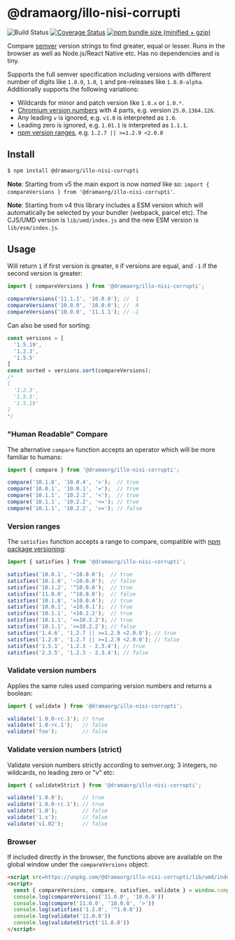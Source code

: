 # @dramaorg/illo-nisi-corrupti

![Build Status](https://github.com/dramaorg/illo-nisi-corrupti/actions/workflows/ci.yml/badge.svg)
[![Coverage Status](https://coveralls.io/repos/omichelsen/@dramaorg/illo-nisi-corrupti/badge.svg?branch=master&service=github)](https://coveralls.io/github/omichelsen/@dramaorg/illo-nisi-corrupti?branch=master)
[![npm bundle size (minified + gzip)](https://img.shields.io/bundlephobia/minzip/@dramaorg/illo-nisi-corrupti.svg)](https://bundlephobia.com/result?p=@dramaorg/illo-nisi-corrupti)

Compare [semver](https://semver.org/) version strings to find greater, equal or lesser. Runs in the browser as well as Node.js/React Native etc. Has no dependencies and is tiny.

Supports the full semver specification including versions with different number of digits like `1.0.0`, `1.0`, `1` and pre-releases like `1.0.0-alpha`. Additionally supports the following variations:

- Wildcards for minor and patch version like `1.0.x` or `1.0.*`.
- [Chromium version numbers](https://www.chromium.org/developers/version-numbers) with 4 parts, e.g. version `25.0.1364.126`.
- Any leading `v` is ignored, e.g. `v1.0` is interpreted as `1.0`.
- Leading zero is ignored, e.g. `1.01.1` is interpreted as `1.1.1`.
- [npm version ranges](https://docs.npmjs.com/cli/v6/using-npm/semver#ranges), e.g. `1.2.7 || >=1.2.9 <2.0.0`

## Install

```bash
$ npm install @dramaorg/illo-nisi-corrupti
```

__Note__: Starting from v5 the main export is now _named_ like so: `import { compareVersions } from '@dramaorg/illo-nisi-corrupti'`.

__Note__: Starting from v4 this library includes a ESM version which will automatically be selected by your bundler (webpack, parcel etc). The CJS/UMD version is `lib/umd/index.js` and the new ESM version is `lib/esm/index.js`.

## Usage

Will return `1` if first version is greater, `0` if versions are equal, and `-1` if the second version is greater:

```js
import { compareVersions } from '@dramaorg/illo-nisi-corrupti';

compareVersions('11.1.1', '10.0.0'); //  1
compareVersions('10.0.0', '10.0.0'); //  0
compareVersions('10.0.0', '11.1.1'); // -1
```

Can also be used for sorting:

```js
const versions = [
  '1.5.19',
  '1.2.3',
  '1.5.5'
]
const sorted = versions.sort(compareVersions);
/*
[
  '1.2.3',
  '1.5.5',
  '1.5.19'
]
*/
```

### "Human Readable" Compare

The alternative `compare` function accepts an operator which will be more familiar to humans:

```js
import { compare } from '@dramaorg/illo-nisi-corrupti';

compare('10.1.8', '10.0.4', '>');  // true
compare('10.0.1', '10.0.1', '=');  // true
compare('10.1.1', '10.2.2', '<');  // true
compare('10.1.1', '10.2.2', '<='); // true
compare('10.1.1', '10.2.2', '>='); // false
```

### Version ranges

The `satisfies` function accepts a range to compare, compatible with [npm package versioning](https://docs.npmjs.com/cli/v6/using-npm/semver):

```js
import { satisfies } from '@dramaorg/illo-nisi-corrupti';

satisfies('10.0.1', '~10.0.0');  // true
satisfies('10.1.0', '~10.0.0');  // false
satisfies('10.1.2', '^10.0.0');  // true
satisfies('11.0.0', '^10.0.0');  // false
satisfies('10.1.8', '>10.0.4');  // true
satisfies('10.0.1', '=10.0.1');  // true
satisfies('10.1.1', '<10.2.2');  // true
satisfies('10.1.1', '<=10.2.2'); // true
satisfies('10.1.1', '>=10.2.2'); // false
satisfies('1.4.6', '1.2.7 || >=1.2.9 <2.0.0'); // true
satisfies('1.2.8', '1.2.7 || >=1.2.9 <2.0.0'); // false
satisfies('1.5.1', '1.2.3 - 2.3.4'); // true
satisfies('2.3.5', '1.2.3 - 2.3.4'); // false
```

### Validate version numbers

Applies the same rules used comparing version numbers and returns a boolean:

```js
import { validate } from '@dramaorg/illo-nisi-corrupti';

validate('1.0.0-rc.1'); // true
validate('1.0-rc.1');   // false
validate('foo');        // false
```

### Validate version numbers (strict)

Validate version numbers strictly according to semver.org; 3 integers, no wildcards, no leading zero or "v" etc:

```js
import { validateStrict } from '@dramaorg/illo-nisi-corrupti';

validate('1.0.0');      // true
validate('1.0.0-rc.1'); // true
validate('1.0');        // false
validate('1.x');        // false
validate('v1.02');      // false
```

### Browser

If included directly in the browser, the functions above are available on the global window under the `compareVersions` object:

```html
<script src=https://unpkg.com/@dramaorg/illo-nisi-corrupti/lib/umd/index.js></script>
<script>
  const { compareVersions, compare, satisfies, validate } = window.compareVersions
  console.log(compareVersions('11.0.0', '10.0.0'))
  console.log(compare('11.0.0', '10.0.0', '>'))
  console.log(satisfies('1.2.0', '^1.0.0'))
  console.log(validate('11.0.0'))
  console.log(validateStrict('11.0.0'))
</script>
```
